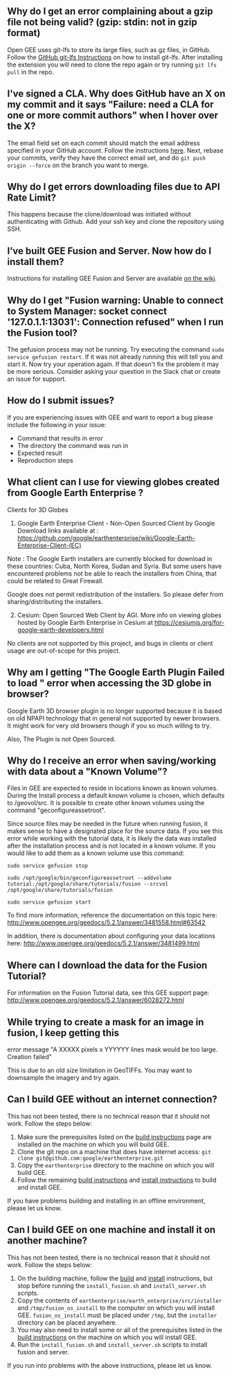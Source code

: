 ## Why do I get an error complaining about a gzip file not being valid? (gzip: stdin: not in gzip format)
Open GEE uses git-lfs to store its large files, such as gz files, in GitHub. Follow the [GitHub git-lfs Instructions](https://git-lfs.github.com/) on how to install git-lfs. After installing the extension you will need to clone the repo again or try running `git lfs pull` in the repo.

## I've signed a CLA. Why does GitHub have an X on my commit and it says "Failure: need a CLA for one or more commit authors" when I hover over the X?
The email field set on each commit should match the email address specified in your GitHub account. Follow the instructions [here](https://help.github.com/articles/setting-your-email-in-git/). Next, rebase your commits, verify they have the correct email set, and do `git push origin --force` on the branch you want to merge.

## Why do I get errors downloading files due to API Rate Limit?
This happens because the clone/download was initiated without authenticating with Github. Add your ssh key and clone the repository using SSH.

## I’ve built GEE Fusion and Server. Now how do I install them?
Instructions for installing GEE Fusion and Server are available [on the wiki](https://github.com/google/earthenterprise/wiki/Install-Fusion-or-Earth-Server).

## Why do I get "Fusion warning: Unable to connect to System Manager: socket connect '127.0.1.1:13031': Connection refused" when I run the Fusion tool?
The gefusion process may not be running. Try executing the command `sudo service gefusion restart`. If it was not already running this will tell you and start it. Now try your operation again. If that doesn't fix the problem it may be more serious. Consider asking your question in the Slack chat or create an issue for support.

## How do I submit issues?
If you are experiencing issues with GEE and want to report a bug please include the following in your issue:
* Command that results in error
* The directory the command was run in
* Expected result
* Reproduction steps

## What client can I use for viewing globes created from Google Earth Enterprise ?

Clients for 3D Globes

1. Google Earth Enterprise Client - Non-Open Sourced Client by Google
Download links available at :
https://github.com/google/earthenterprise/wiki/Google-Earth-Enterprise-Client-(EC)

Note : The Google Earth installers are currently blocked for download in these countries: Cuba, North Korea, Sudan and Syria. But some users have encountered problems not be able to reach the installers from China, that could be related to Great Firewall.

Google does not permit redistribution of the installers. So please defer from sharing/distributing the installers.

2.  Cesium:
Open Sourced Web Client by AGI.
More info on viewing globes hosted by Google Earth Enterprise in Cesium at https://cesiumjs.org/for-google-earth-developers.html

No clients are not supported by this project, and bugs in clients or client usage are out-of-scope for this project. 

## Why am I getting "The Google Earth Plugin Failed to load " error when accessing the 3D globe in browser?

Google Earth 3D browser plugin is no longer supported because it is based on old NPAPI technology that in general not supported by newer browsers. It might work for very old browsers though if you so much willing to try. 

Also, The Plugin is not Open Sourced.

## Why do I receive an error when saving/working with data about a "Known Volume"?

Files in GEE are expected to reside in locations known as known volumes. During the Install process a default known volume is chosen, which defaults to /geovol/src. It is possible to create other known volumes using the command "geconfigureassetroot". 

Since source files may be needed in the future when running fusion, it makes sense to have a designated place for the source data. If you see this error while working with the tutorial data, it is likely the data was installed after the installation process and is not located in a known volume. If you would like to add them as a known volume use this command:

```
sudo service gefusion stop

sudo /opt/google/bin/geconfigureassetroot --addvolume tutorial:/opt/google/share/tutorials/fusion --srcvol /opt/google/share/tutorials/fusion

sudo service gefusion start
```

To find more information, reference the documentation on this topic here: http://www.opengee.org/geedocs/5.2.1/answer/3481558.html#63542

In addition, there is documentation about configuring your data locations here: http://www.opengee.org/geedocs/5.2.1/answer/3481499.html 

## Where can I download the data for the Fusion Tutorial?

For information on the Fusion Tutorial data, see this GEE support page:
http://www.opengee.org/geedocs/5.2.1/answer/6028272.html

## While trying to create a mask for an image in fusion, I keep getting this 
error message "A XXXXX pixels x YYYYYY lines mask would be too large. 
Creation failed"

This is due to an old size limitation in GeoTIFFs. You may want to downsample the imagery and try again.

## Can I build GEE without an internet connection?
This has not been tested, there is no technical reason that it should not work.  Follow the steps below:

1. Make sure the prerequisites listed on the [build instructions](https://github.com/google/earthenterprise/wiki/Build-Instructions) page are installed on the machine on which you will build GEE.
1. Clone the git repo on a machine that does have internet access: `git clone git@github.com:google/earthenterprise.git`
1. Copy the `earthenterprise` directory to the machine on which you will build GEE.
1. Follow the remaining [build instructions](https://github.com/google/earthenterprise/wiki/Build-Instructions) and [install instructions](https://github.com/google/earthenterprise/wiki/Install-Fusion-or-Earth-Server) to build and install GEE.

If you have problems building and installing in an offline environment, please let us know.

## Can I build GEE on one machine and install it on another machine?
This has not been tested, there is no technical reason that it should not work.  Follow the steps below:

1. On the building machine, follow the [build](https://github.com/google/earthenterprise/wiki/Build-Instructions) and [install](https://github.com/google/earthenterprise/wiki/Install-Fusion-or-Earth-Server) instructions, but stop before running the `install_fusion.sh` and `install_server.sh` scripts.
1. Copy the contents of `earthenterprise/earth_enterprise/src/installer` and `/tmp/fusion_os_install` to the computer on which you will install GEE.  `fusion_os_install` must be placed under `/tmp`, but the `installer` directory can be placed anywhere.
1. You may also need to install some or all of the prerequisites listed in the [build instructions](https://github.com/google/earthenterprise/wiki/Build-Instructions) on the machine on which you will install GEE.
1. Run the `install_fusion.sh` and `install_server.sh` scripts to install fusion and server.

If you run into problems with the above instructions, please let us know.